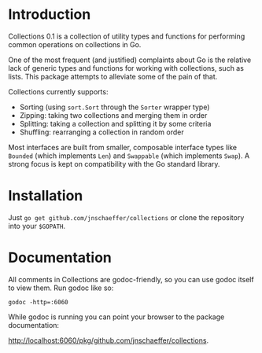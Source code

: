 Introduction
============

Collections 0.1 is a collection of utility types and functions for performing
common operations on collections in Go.

One of the most frequent (and justified) complaints about Go is the relative
lack of generic types and functions for working with collections, such as
lists. This package attempts to alleviate some of the pain of that.

Collections currently supports:
  * Sorting (using `sort.Sort` through the `Sorter` wrapper type)
  * Zipping: taking two collections and merging them in order
  * Splitting: taking a collection and splitting it by some criteria
  * Shuffling: rearranging a collection in random order

Most interfaces are built from smaller, composable interface types like
`Bounded` (which implements `Len`) and `Swappable` (which implements `Swap`).
A strong focus is kept on compatibility with the Go standard library.

Installation
============

Just `go get github.com/jnschaeffer/collections` or clone the repository into
your `$GOPATH`.

Documentation
=============

All comments in Collections are godoc-friendly, so you can use godoc itself to
view them. Run godoc like so:

    godoc -http=:6060

While godoc is running you can point your browser to the package documentation:

[http://localhost:6060/pkg/github.com/jnschaeffer/collections](http://localhost:6060/pkg/github.com/jnschaeffer/collections).
